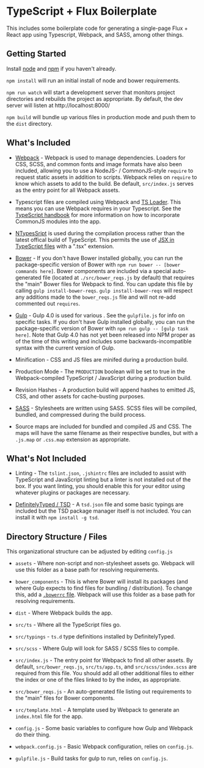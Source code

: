 TypeScript + Flux Boilerplate
=============================
This includes some boilerplate code for generating a single-page 
Flux + React app using Typescript, Webpack, and SASS, among other things.

Getting Started
---------------
Install [node](https://nodejs.org/download/) and 
[npm](http://blog.npmjs.org/post/85484771375/how-to-install-npm) 
if you haven't already.

`npm install` will run an initial install of node and bower requirements.

`npm run watch` will start a development server that monitors project 
 directories and rebuilds the project as appropriate. By default, the
 dev server will listen at http://localhost:8000/

`npm build` will bundle up various files in production mode and push them to 
 the `dist` directory.

What's Included
---------------
* [Webpack](http://webpack.github.io/) - Webpack is used to manage 
  dependencies. Loaders for CSS, SCSS, and common fonts and image formats have 
  also been included, allowing you to use a NodeJS- / CommonJS-style 
  `require` to request static assets in addition to scripts. Webpack relies on 
  `require` to know which assets to add to the build. Be default, `src/index.js`
  serves as the entry point for all Webpack assets.

* Typescript files are compiled using Webpack and 
  [TS Loader](https://github.com/jbrantly/ts-loader). This means you can use 
  Webpack requires in your Typescript. See the 
  [TypeScript handbook](http://www.typescriptlang.org/Handbook#modules-going-external)
  for more information on how to incorporate CommonJS modules into the app.

* [NTypesSript](https://github.com/TypeStrong/ntypescript) is used during the 
  compilation process rather than the latest offical build of TypeScript. This 
  permits the use of 
  [JSX in TypeScript files](http://www.jbrantly.com/typescript-and-jsx/) with a
  ".tsx" extension.

* [Bower](http://bower.io) - If you don't have  Bower installed globally, you 
  can run the package-specific version of Bower with 
  `npm run bower -- [bower commands here]`. Bower components are included via 
  a special auto-generated file (located at `./src/bower_reqs.js` by default) 
  that requires the "main" Bower files for Webpack to find. You can update this
  file by calling `gulp install-bower-reqs`. `gulp install-bower-reqs` will 
  respect any additions made to the `bower_reqs.js` file and will not re-add
  commented out `requires`. 

* [Gulp](http://gulpjs.com/) - Gulp 4.0 is used for various . See the
  `gulpfile.js` for info on specific tasks. If you don't have Gulp installed
  globally, you can run the package-specific version of Bower 
  with `npm run gulp -- [gulp task here]`. Note that Gulp 4.0 has not yet
  been released into NPM proper as of the time of this writing and includes
  some backwards-incompatible syntax with the current version of Gulp.

* Minification - CSS and JS files are minifed during a production build.

* Production Mode - The `PRODUCTION` boolean will be set to true in the
  Webpack-compiled TypeScript / JavaScript during a production build.

* Revision Hashes - A production build will append hashes to emitted
  JS, CSS, and other assets for cache-busting purposes.

* [SASS](http://sass-lang.com/) - Stylesheets are written using SASS. SCSS
  files will be compiled, bundled, and compressed during the build process.

* Source maps are included for bundled and compiled JS and CSS. The maps will
  have the same filename as their respective bundles, but with a `.js.map` or
  `.css.map` extension as appropriate.

What's Not Included
-------------------
* Linting - The `tslint.json`, `.jshintrc` files are included 
  to assist with TypeScript and JavaScript linting but a linter is not installed
  out of the box. If you want linting, you should enable this for your editor
  using whatever plugins or packages are necessary.

* [DefinitelyTyped / TSD](http://definitelytyped.org/tsd/) - A `tsd.json` file 
  and some basic typings are included but the TSD package manager itself is not 
  included. You can install it with `npm install -g tsd`.

Directory Structure / Files
----------------------------
This organizational structure can be adjusted by editing `config.js`

* `assets` - Where non-script and non-stylesheet assets go. Webpack will use
  this folder as a base path for resolving requirements.

* `bower_components` - This is where Bower will install its packages (and
  where Gulp expects to find files for bundling / distribution). To change
  this, add a [`.bowerrc` file](http://bower.io/docs/config/). Webpack will use
  this folder as a base path for resolving requirements.

* `dist` - Where Webpack builds the app.

* `src/ts` - Where all the TypeScript files go.

* `src/typings` - `ts.d` type definitions installed by DefinitelyTyped.
 
* `src/scss` - Where Gulp will look for SASS / SCSS files to compile.

* `src/index.js` - The entry point for Webpack to find all other assets. By
  default, `src/bower_reqs.js`, `src/ts/app.ts`, and `src/scss/index.scss`
  are required from this file. You should add all other additional files 
  to either the index or one of the files linked to by the index, as
  appropriate.

* `src/bower_reqs.js` - An auto-generated file listing out requirements to
  the "main" files for Bower components.

* `src/template.html` - A template used by Webpack to generate an
  `index.html` file for the app.

* `config.js` - Some basic variables to configure how Gulp and Webpack do
  their thing.

* `webpack.config.js` - Basic Webpack configuration, relies on `config.js`.

* `gulpfile.js` - Build tasks for gulp to run, relies on `config.js`.
